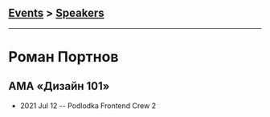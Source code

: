 ## [Events](../README.md) > [Speakers](../speakers.md)
---

# Роман Портнов

## АМА «Дизайн 101»
- 2021 Jul 12 -- Podlodka Frontend Crew 2    
